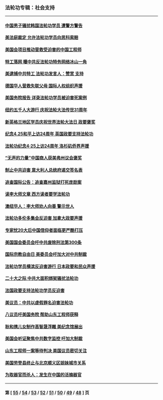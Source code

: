 ### 法轮功专辑：社会支持
---
#### [中国男子骚扰韩国法轮功学员 遭警方警告](../../pages/nf4386/n14033245.md?07300430) 
#### [美法庭裁定 允许法轮功学员向思科索赔](../../pages/nf4386/n14030620.md?07300430) 
#### [美国会项目推动营救受迫害的中国工程师](../../pages/nf4386/n14019887.md?07300430) 
#### [特工落网 曝中共反法轮功特务网络冰山一角](../../pages/nf4386/n14006412.md?07300430) 
#### [美逮捕中共特工 法轮功发言人：赞赏 支持](../../pages/nf4386/n14005107.md?07300430) 
#### [德国华人营救失联父母 国际人权组织声援](../../pages/nf4386/n14002019.md?07300430) 
#### [美国务院报告 详录法轮功学员被迫害死案例](../../pages/nf4386/n13997752.md?07300430) 
#### [纽约五千人大游行 庆祝法轮大法传世31周年](../../pages/nf4386/n13995110.md?07300430) 
#### [新英格兰地区学员庆祝世界法轮大法日 政要褒奖](../../pages/nf4386/n13990800.md?07300430) 
#### [纪念4.25和平上访24周年 英国政要支持法轮功](../../pages/nf4386/n13984057.md?07300430) 
#### [法轮功纪念4·25上访24周年 洛杉矶侨界声援](../../pages/nf4386/n13978796.md?07300430) 
#### [“无声的力量”中国商人获美弗州议会褒奖](../../pages/nf4386/n13941208.md?07300430) 
#### [制止中共迫害 意大利人总统府递交签名表](../../pages/nf4386/n13933726.md?07300430) 
#### [追查国际公告：追查嘉州监狱打死庞勋案](../../pages/nf4386/n13933461.md?07300430) 
#### [读李大师文章 西方读者要学法轮功](../../pages/nf4386/n13925142.md?07300430) 
#### [澳纽华人：李大师劝人向善 警示世人](../../pages/nf4386/n13924146.md?07300430) 
#### [法轮功多伦多集会反迫害 加拿大政要声援](../../pages/nf4386/n13881303.md?07300430) 
#### [专家忧20大后中国信仰者面临更严酷打压](../../pages/nf4386/n13874993.md?07300430) 
#### [美国国会委员会吁中共废除刑法第300条](../../pages/nf4386/n13868121.md?07300430) 
#### [国际宗教自由日 美委员会吁加大对中共制裁](../../pages/nf4386/n13855021.md?07300430) 
#### [法轮功学员横滨反迫害游行 日本政要和民众声援](../../pages/nf4386/n13847132.md?07300430) 
#### [二十大之际 中共大面积绑架骚扰法轮功](../../pages/nf4386/n13846381.md?07300430) 
#### [法国政要支持法轮功学员反迫害](../../pages/nf4386/n13841970.md?07300430) 
#### [美议员：中共以虚假罪名迫害法轮功](../../pages/nf4386/n13841083.md?07300430) 
#### [八议员吁美国务院 帮助山东工程师获释](../../pages/nf4386/n13836379.md?07300430) 
#### [耿和携儿女制作高智晟浮雕 美纪念馆展出](../../pages/nf4386/n13829624.md?07300430) 
#### [美国会听证聚焦中共数字监控 吁加大制裁](../../pages/nf4386/n13825083.md?07300430) 
#### [山东工程师一案等待判决 美国议员密切关注](../../pages/nf4386/n13815065.md?07300430) 
#### [美国劳登县终止与北京顺义区姐妹城市关系](../../pages/nf4386/n13811030.md?07300430) 
#### [为取器官而杀人：发生在中国的活摘器官](../../pages/nf4386/n13794731.md?07300430) 

---
#### 第 [ [55](./55.md?07300430) / [54](./54.md?07300430) / [53](./53.md?07300430) / [52](./52.md?07300430) / [51](./51.md?07300430) / [50](./50.md?07300430) / [49](./49.md?07300430) / [48](./48.md?07300430) ] 页

